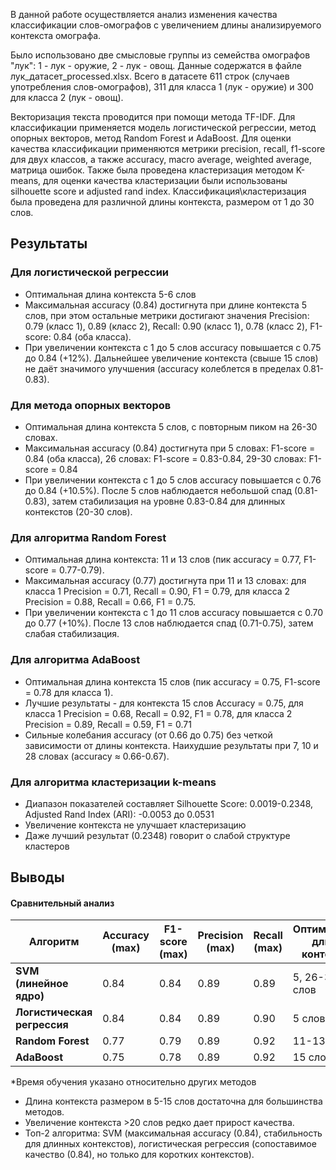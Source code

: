  В данной работе осуществляется анализ изменения качества классификации слов-омографов с увеличением длины анализируемого контекста омографа.
 
 Было использовано две смысловые группы из семейства омографов "лук": 1 - лук - оружие, 2 - лук - овощ. Данные содержатся в файле лук_датасет_processed.xlsx. Всего в датасете 611 строк (случаев употребления слов-омографов), 311 для класса 1 (лук - оружие) и 300 для класса 2 (лук - овощ).
 
 Векторизация текста проводится при помощи метода TF-IDF. Для классификации применяется модель логистической регрессии, метод опорных векторов, метод Random Forest и AdaBoost. Для оценки качества классификации применяются метрики precision, recall, f1-score для двух классов, а также accuracy, macro average, weighted average, матрица ошибок.
 Также была проведена кластеризация методом K-means, для оценки качества кластеризации были использованы silhouette score и adjusted rand index.
 Классификация\кластеризация была проведена для различной длины контекста, размером от 1 до 30 слов.

 ## Результаты
 ### Для логистической регрессии
 - Оптимальная длина контекста 5-6 слов
 - Максимальная accuracy (0.84) достигнута при длине контекста 5 слов, при этом остальные метрики достигают значения Precision: 0.79 (класс 1), 0.89 (класс 2), Recall: 0.90 (класс 1), 0.78 (класс 2), F1-score: 0.84 (оба класса).
 - При увеличении контекста с 1 до 5 слов accuracy повышается с 0.75 до 0.84 (+12%). Дальнейшее увеличение контекста (свыше 15 слов) не даёт значимого улучшения (accuracy колеблется в пределах 0.81-0.83).
 

### Для метода опорных векторов
 - Оптимальная длина контекста 5 слов, с повторным пиком на 26-30 словах.
 - Максимальная accuracy (0.84) достигнута при 5 словах: F1-score = 0.84 (оба класса), 26 словах: F1-score = 0.83-0.84, 29-30 словах: F1-score = 0.84
 - При увеличении контекста с 1 до 5 слов accuracy повышается с 0.76 до 0.84 (+10.5%). После 5 слов наблюдается небольшой спад (0.81-0.83), затем стабилизация на уровне 0.83-0.84 для длинных контекстов (20-30 слов).

### Для алгоритма Random Forest
 - Оптимальная длина контекста: 11 и 13 слов (пик accuracy = 0.77, F1-score = 0.77-0.79).
 - Максимальная accuracy (0.77) достигнута при 11 и 13 словах: для класса 1 Precision = 0.71, Recall = 0.90, F1 = 0.79, для класса 2 Precision = 0.88, Recall = 0.66, F1 = 0.75.
 - При увеличении контекста с 1 до 11 слов accuracy повышается с 0.70 до 0.77 (+10%). После 13 слов наблюдается спад (0.71-0.75), затем слабая стабилизация.

### Для алгоритма AdaBoost
- Оптимальная длина контекста 15 слов (пик accuracy = 0.75, F1-score = 0.78 для класса 1).
- Лучшие результаты - для контекста 15 слов Accuracy = 0.75, для класса 1 Precision = 0.68, Recall = 0.92, F1 = 0.78, для класса 2 Precision = 0.89, Recall = 0.59, F1 = 0.71
- Сильные колебания accuracy (от 0.66 до 0.75) без четкой зависимости от длины контекста. Наихудшие результаты при 7, 10 и 28 словах (accuracy ≈ 0.66-0.67).

### Для алгоритма кластеризации k-means
- Диапазон показателей составляет Silhouette Score: 0.0019-0.2348, Adjusted Rand Index (ARI): -0.0053 до 0.0531
- Увеличение контекста не улучшает кластеризацию
- Даже лучший результат (0.2348) говорит о слабой структуре кластеров

## Выводы

#### Сравнительный анализ 

| Алгоритм               | Accuracy (max) | F1-score (max) | Precision (max) | Recall (max) | Оптимальная длина контекста | Время обучения* |
|------------------------|---------------|---------------|----------------|-------------|----------------------------|----------------|
| **SVM (линейное ядро)** | 0.84          | 0.84          | 0.89           | 0.89        | 5, 26-30 слов              | Среднее        |
| **Логистическая регрессия** | 0.84      | 0.84          | 0.89           | 0.90        | 5 слов                     | Быстрое        |
| **Random Forest**       | 0.77          | 0.79          | 0.89           | 0.92        | 11-13 слов                 | Длительное     |
| **AdaBoost**            | 0.75          | 0.78          | 0.89           | 0.92        | 15 слов                    | Среднее        |

*Время обучения указано относительно других методов
- Длина контекста размером в 5-15 слов достаточна для большинства методов.
- Увеличение контекста >20 слов редко дает прирост качества.
- Топ-2 алгоритма: SVM (максимальная accuracy (0.84), стабильность для длинных контекстов), логистическая регрессия (сопоставимое качество (0.84), но только для коротких контекстов).
  
 
 

 
 
 

